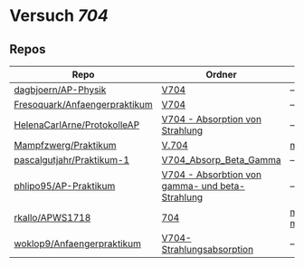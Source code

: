 # Versuch *704*

## Repos

|                                 Repo                                 |                                                                              Ordner                                                                               |                                                                                                                       PDFs                                                                                                                        |
|----------------------------------------------------------------------|-------------------------------------------------------------------------------------------------------------------------------------------------------------------|---------------------------------------------------------------------------------------------------------------------------------------------------------------------------------------------------------------------------------------------------|
|[dagbjoern/AP-Physik](../repo/dagbjoern/AP-Physik)                    |[V704](https://github.com/dagbjoern/AP-Physik/tree/master/V704)                                                                                                    |–                                                                                                                                                                                                                                                  |
|[Fresoquark/Anfaengerpraktikum](../repo/Fresoquark/Anfaengerpraktikum)|[V704](https://github.com/Fresoquark/Anfaengerpraktikum/tree/master/V704)                                                                                          |–                                                                                                                                                                                                                                                  |
|[HelenaCarlArne/ProtokolleAP](../repo/HelenaCarlArne/ProtokolleAP)    |[V704 - Absorption  von Strahlung](https://github.com/HelenaCarlArne/ProtokolleAP/tree/master/V704%20-%20Absorption%20%20von%20Strahlung)                          |–                                                                                                                                                                                                                                                  |
|[Mampfzwerg/Praktikum](../repo/Mampfzwerg/Praktikum)                  |[V.704](https://github.com/Mampfzwerg/Praktikum/tree/master/V.704)                                                                                                 |[main.pdf](https://docs.google.com/viewer?url=https://raw.githubusercontent.com/Mampfzwerg/Praktikum/master/V.704/latex-template/main.pdf)                                                                                                         |
|[pascalgutjahr/Praktikum-1](../repo/pascalgutjahr/Praktikum-1)        |[V704_Absorp_Beta_Gamma](https://github.com/pascalgutjahr/Praktikum-1/tree/master/V704_Absorp_Beta_Gamma)                                                          |–                                                                                                                                                                                                                                                  |
|[phlipo95/AP-Praktikum](../repo/phlipo95/AP-Praktikum)                |[V704 - Absorbtion von gamma- und beta-Strahlung](https://github.com/phlipo95/AP-Praktikum/tree/master/V704%20-%20Absorbtion%20von%20gamma-%20und%20beta-Strahlung)|–                                                                                                                                                                                                                                                  |
|[rkallo/APWS1718](../repo/rkallo/APWS1718)                            |[704](https://github.com/rkallo/APWS1718/tree/master/704)                                                                                                          |[main.pdf](https://docs.google.com/viewer?url=https://raw.githubusercontent.com/rkallo/APWS1718/master/704/main.pdf)<br/>[main704.pdf](https://docs.google.com/viewer?url=https://raw.githubusercontent.com/rkallo/APWS1718/master/704/main704.pdf)|
|[woklop9/Anfaengerpraktikum](../repo/woklop9/Anfaengerpraktikum)      |[V704-Strahlungsabsorption](https://github.com/woklop9/Anfaengerpraktikum/tree/master/V704-Strahlungsabsorption)                                                   |–                                                                                                                                                                                                                                                  |
